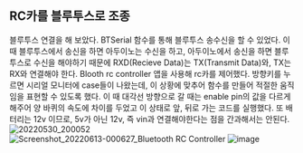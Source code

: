 ## RC카를 블루투스로 조종

블루투스 연결을 해 보았다.
BTSerial 함수를 통해 블루투스 송수신을 할 수 있었다. 
 이 때 블루투스에서 송신을 하면 아두이노는 수신을 하고, 아두이노에서 송신을 하면 블루투스로 수신을 해야하기 때문에 RXD(Recieve Data)는 TX(Transmit Data)와, TX는 RX와 연결해야 한다.
Blooth rc controller 앱을 사용해 rc카를 제어했다. 
방향키를 누르면 시리얼 모니터에 case들이 나왔는데, 이 상황에 맞추어 함수를 만들어 적절한 움직임을 표현할 수 있도록 했다. 
이 때 대각선 방향으로 갈 때는 enable pin의 값을 다르게 해주어 양 바퀴의 속도에 차이를 두었고 이 상태로 앞, 뒤로 가는 코드를 실행했다. 
또 배터리는 12v 이므로, 5v가 아닌 12v, 즉 vin과 연결해야한다는 점을 간과해서는 안된다. 
![20220530_200052](https://user-images.githubusercontent.com/76214070/173239589-61fcdbfc-f752-4055-adeb-806fa07eedd1.jpg)
![Screenshot_20220613-000627_Bluetooth RC Controller](https://user-images.githubusercontent.com/76214070/173239594-b03d6754-bbc6-4da4-bf1b-15573dc81e24.jpg)
![image](https://user-images.githubusercontent.com/76214070/173355782-7ad14050-7146-4cbc-b410-25f0a7270339.png)
